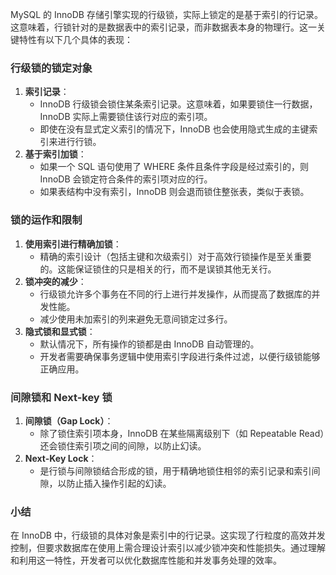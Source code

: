 <font style="color:rgba(0, 0, 0, 0.82);">MySQL 的 InnoDB 存储引擎实现的行级锁，实际上锁定的是基于索引的行记录。这意味着，行锁针对的是数据表中的索引记录，而非数据表本身的物理行。这一关键特性有以下几个具体的表现：</font>

### <font style="color:rgba(0, 0, 0, 0.82);">行级锁的锁定对象</font>
1. **<font style="color:rgba(0, 0, 0, 0.82);">索引记录</font>**<font style="color:rgba(0, 0, 0, 0.82);">：</font>
    - <font style="color:rgba(0, 0, 0, 0.82);">InnoDB 行级锁会锁住某条索引记录。这意味着，如果要锁住一行数据，InnoDB 实际上需要锁住该行对应的索引项。</font>
    - <font style="color:rgba(0, 0, 0, 0.82);">即使在没有显式定义索引的情况下，InnoDB 也会使用隐式生成的主键索引来进行行锁。</font>
2. **<font style="color:rgba(0, 0, 0, 0.82);">基于索引加锁</font>**<font style="color:rgba(0, 0, 0, 0.82);">：</font>
    - <font style="color:rgba(0, 0, 0, 0.82);">如果一个 SQL 语句使用了 WHERE 条件且条件字段是经过索引的，则 InnoDB 会锁定符合条件的索引项对应的行。</font>
    - <font style="color:rgba(0, 0, 0, 0.82);">如果表结构中没有索引，InnoDB 则会退而锁住整张表，类似于表锁。</font>

### <font style="color:rgba(0, 0, 0, 0.82);">锁的运作和限制</font>
1. **<font style="color:rgba(0, 0, 0, 0.82);">使用索引进行精确加锁</font>**<font style="color:rgba(0, 0, 0, 0.82);">：</font>
    - <font style="color:rgba(0, 0, 0, 0.82);">精确的索引设计（包括主键和次级索引）对于高效行锁操作是至关重要的。这能保证锁住的只是相关的行，而不是误锁其他无关行。</font>
2. **<font style="color:rgba(0, 0, 0, 0.82);">锁冲突的减少</font>**<font style="color:rgba(0, 0, 0, 0.82);">：</font>
    - <font style="color:rgba(0, 0, 0, 0.82);">行级锁允许多个事务在不同的行上进行并发操作，从而提高了数据库的并发性能。</font>
    - <font style="color:rgba(0, 0, 0, 0.82);">减少使用未加索引的列来避免无意间锁定过多行。</font>
3. **<font style="color:rgba(0, 0, 0, 0.82);">隐式锁和显式锁</font>**<font style="color:rgba(0, 0, 0, 0.82);">：</font>
    - <font style="color:rgba(0, 0, 0, 0.82);">默认情况下，所有操作的锁都是由 InnoDB 自动管理的。</font>
    - <font style="color:rgba(0, 0, 0, 0.82);">开发者需要确保事务逻辑中使用索引字段进行条件过滤，以便行级锁能够正确应用。</font>

### <font style="color:rgba(0, 0, 0, 0.82);">间隙锁和 Next-key 锁</font>
1. **<font style="color:rgba(0, 0, 0, 0.82);">间隙锁（Gap Lock）</font>**<font style="color:rgba(0, 0, 0, 0.82);">：</font>
    - <font style="color:rgba(0, 0, 0, 0.82);">除了锁住索引项本身，InnoDB 在某些隔离级别下（如 Repeatable Read）还会锁住索引项之间的间隙，以防止幻读。</font>
2. **<font style="color:rgba(0, 0, 0, 0.82);">Next-Key Lock</font>**<font style="color:rgba(0, 0, 0, 0.82);">：</font>
    - <font style="color:rgba(0, 0, 0, 0.82);">是行锁与间隙锁结合形成的锁，用于精确地锁住相邻的索引记录和索引间隙，以防止插入操作引起的幻读。</font>

### <font style="color:rgba(0, 0, 0, 0.82);">小结</font>
<font style="color:rgba(0, 0, 0, 0.82);">在 InnoDB 中，行级锁的具体对象是索引中的行记录。这实现了行粒度的高效并发控制，但要求数据库在使用上需合理设计索引以减少锁冲突和性能损失。通过理解和利用这一特性，开发者可以优化数据库性能和并发事务处理的效率。</font>

